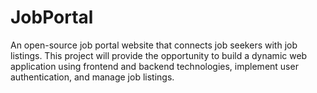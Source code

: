 # JobPortal
An open-source job portal website that connects job seekers with job listings. This project will provide the opportunity to build a dynamic web application using frontend and backend technologies, implement user authentication, and manage job listings.
